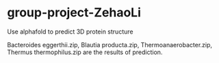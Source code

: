 # group-project-ZehaoLi
Use alphafold to predict 3D protein structure

Bacteroides eggerthii.zip, Blautia producta.zip, Thermoanaerobacter.zip, Thermus thermophilus.zip are the results of prediction. 
